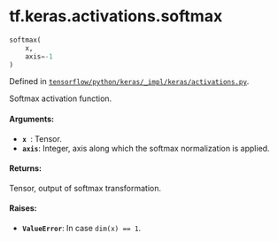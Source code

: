 <div itemscope itemtype="http://developers.google.com/ReferenceObject">
<meta itemprop="name" content="tf.keras.activations.softmax" />
</div>

# tf.keras.activations.softmax

``` python
softmax(
    x,
    axis=-1
)
```



Defined in [`tensorflow/python/keras/_impl/keras/activations.py`](https://www.tensorflow.org/code/tensorflow/python/keras/_impl/keras/activations.py).

Softmax activation function.

#### Arguments:

* <b>`x `</b>: Tensor.
* <b>`axis`</b>: Integer, axis along which the softmax normalization is applied.


#### Returns:

Tensor, output of softmax transformation.


#### Raises:

* <b>`ValueError`</b>: In case `dim(x) == 1`.